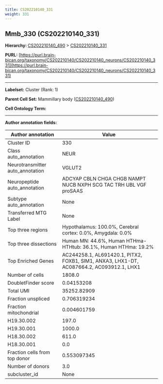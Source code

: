 ```yaml
---
title: CS202210140_331
weight: 331
---
```

## Mmb_330 (CS202210140_331)
<b>Hierarchy: </b>
[CS202210140_490](../CS202210140_490) >
[CS202210140_331](../CS202210140_331)

**PURL:** [https://purl.brain-bican.org/taxonomy/CS202210140/CS202210140_neurons/CS202210140_331](https://purl.brain-bican.org/taxonomy/CS202210140/CS202210140_neurons/CS202210140_331)

---


**Labelset:** Cluster (Rank: 1)

**Parent Cell Set:** Mammillary body ([CS202210140_490](../CS202210140_490))



**Cell Ontology Term:** 

[MARKER GENES.]: #


---

[TRANSFERRED ANNOTATIONS.]: #


[AUTHOR ANNOTATION FIELDS.]: #


**Author annotation fields:**

| Author annotation | Value |
|-------------------|-------|
|Cluster ID|330|
|Class auto_annotation|NEUR|
|Neurotransmitter auto_annotation|VGLUT2|
|Neuropeptide auto_annotation|ADCYAP CBLN CHGA CHGB NAMPT NUCB NXPH SCG TAC TRH UBL VGF proSAAS|
|Subtype auto_annotation|None|
|Transferred MTG Label|None|
|Top three regions|Hypothalamus: 100.0%, Cerebral cortex: 0.0%, Amygdala: 0.0%|
|Top three dissections|Human MN: 44.6%, Human HTHma-HTHtub: 36.1%, Human HTHma: 19.2%|
|Top Enriched Genes|AC244258.1, AL691420.1, PITX2, FOXB1, SIM1, ANXA3, LHX1-DT, AC087664.2, AC093912.1, LHX1|
|Number of cells|1808.0|
|DoubletFinder score|0.04153208|
|Total UMI|35252.82909|
|Fraction unspliced|0.706319234|
|Fraction mitochondrial|0.004601759|
|H19.30.002|197.0|
|H19.30.001|1000.0|
|H18.30.002|611.0|
|H18.30.001|0.0|
|Fraction cells from top donor|0.553097345|
|Number of donors|3.0|
|subcluster_id|None|

